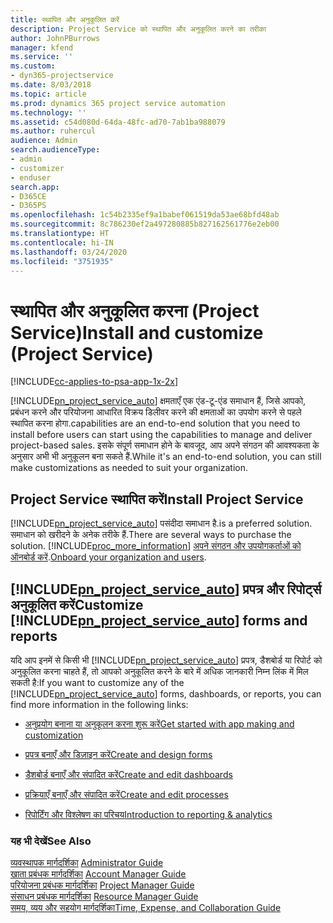 ```yaml
---
title: स्थापित और अनुकूलित करें
description: Project Service को स्थापित और अनुकूलित करने का तरीका
author: JohnPBurrows
manager: kfend
ms.service: ''
ms.custom:
- dyn365-projectservice
ms.date: 8/03/2018
ms.topic: article
ms.prod: dynamics 365 project service automation
ms.technology: ''
ms.assetid: c54d080d-64da-48fc-ad70-7ab1ba988079
ms.author: ruhercul
audience: Admin
search.audienceType:
- admin
- customizer
- enduser
search.app:
- D365CE
- D365PS
ms.openlocfilehash: 1c54b2335ef9a1babef061519da53ae68bfd48ab
ms.sourcegitcommit: 8c786230ef2a497280885b827162561776e2eb00
ms.translationtype: HT
ms.contentlocale: hi-IN
ms.lasthandoff: 03/24/2020
ms.locfileid: "3751935"
---
```

# <a name="install-and-customize-project-service"></a><span data-ttu-id="6c122-103">स्थापित और अनुकूलित करना (Project Service)</span><span class="sxs-lookup"><span data-stu-id="6c122-103">Install and customize (Project Service)</span></span>

[!INCLUDE[cc-applies-to-psa-app-1x-2x](../includes/cc-applies-to-psa-app-1x-2x.md)]

[!INCLUDE[pn_project_service_auto](../includes/pn-project-service-auto.md)] <span data-ttu-id="6c122-104">क्षमताएँ एक एंड-टू-एंड समाधान हैं, जिसे आपको, प्रबंधन करने और परियोजना आधारित विक्रय डिलीवर करने की क्षमताओं का उपयोग करने से पहले स्‍थापित करना होगा.</span><span class="sxs-lookup"><span data-stu-id="6c122-104">capabilities are an end-to-end solution that you need to install before users can start using the capabilities to manage and deliver project-based sales.</span></span> <span data-ttu-id="6c122-105">इसके संपूर्ण समाधान होने के बावजूद, आप अपने संगठन की आवश्यकता के अनुसार अभी भी अनुकूलन बना सकते हैं.</span><span class="sxs-lookup"><span data-stu-id="6c122-105">While it's an end-to-end solution, you can still make customizations as needed to suit your organization.</span></span>  
<!-- TODO: I expect to find the information on how to get and install this here. Please find that and add it here. Same for Project Service.--> 
  
## <a name="install-project-service"></a><span data-ttu-id="6c122-106">Project Service स्थापित करें</span><span class="sxs-lookup"><span data-stu-id="6c122-106">Install Project Service</span></span>  
 [!INCLUDE[pn_project_service_auto](../includes/pn-project-service-auto.md)] <span data-ttu-id="6c122-107">पसंदीदा समाधान है.</span><span class="sxs-lookup"><span data-stu-id="6c122-107">is a preferred solution.</span></span> <span data-ttu-id="6c122-108">समाधान को खरीदने के अनेक तरीके हैं.</span><span class="sxs-lookup"><span data-stu-id="6c122-108">There are several ways to purchase the solution.</span></span> [!INCLUDE[proc_more_information](../includes/proc-more-information.md)] <span data-ttu-id="6c122-109">[अपने संगठन और उपयोगकर्ताओं को ऑनबोर्ड करें](../admin/onboard-your-organization-and-users-to-dynamics-365-online.md).</span><span class="sxs-lookup"><span data-stu-id="6c122-109">[Onboard your organization and users](../admin/onboard-your-organization-and-users-to-dynamics-365-online.md).</span></span>  
  
## <a name="customize-pn_project_service_auto-forms-and-reports"></a><span data-ttu-id="6c122-110">[!INCLUDE[pn_project_service_auto](../includes/pn-project-service-auto.md)] प्रपत्र और रिपोर्ट्स अनुकूलित करें</span><span class="sxs-lookup"><span data-stu-id="6c122-110">Customize [!INCLUDE[pn_project_service_auto](../includes/pn-project-service-auto.md)] forms and reports</span></span>  
 <span data-ttu-id="6c122-111">यदि आप इनमें से किसी भी [!INCLUDE[pn_project_service_auto](../includes/pn-project-service-auto.md)] प्रपत्र, डैशबोर्ड या रिपोर्ट को अनुकूलित करना चाहते हैं, तो आपको अनुकूलित करने के बारे में अधिक जानकारी निम्न लिंक में मिल सकती है:</span><span class="sxs-lookup"><span data-stu-id="6c122-111">If you want to customize any of the [!INCLUDE[pn_project_service_auto](../includes/pn-project-service-auto.md)] forms, dashboards, or reports, you can find more information in the following links:</span></span>  
  
- [<span data-ttu-id="6c122-112">अनुप्रयोग बनाना या अनुकूलन करना शुरू करें</span><span class="sxs-lookup"><span data-stu-id="6c122-112">Get started with app making and customization</span></span>](../customize/getting-started-customization.md)  
  
- [<span data-ttu-id="6c122-113">प्रपत्र बनाएँ और डिज़ाइन करें</span><span class="sxs-lookup"><span data-stu-id="6c122-113">Create and design forms</span></span>](../customize/create-design-forms.md)  
  
- [<span data-ttu-id="6c122-114">डैशबोर्ड बनाएँ और संपादित करें</span><span class="sxs-lookup"><span data-stu-id="6c122-114">Create and edit dashboards</span></span>](../customize/create-edit-dashboards.md)  
  
- [<span data-ttu-id="6c122-115">प्रक्रियाएँ बनाएँ और संपादित करें</span><span class="sxs-lookup"><span data-stu-id="6c122-115">Create and edit processes</span></span>](../customize/guide-staff-through-common-tasks-processes.md)  
  
- [<span data-ttu-id="6c122-116">रिपोर्टिंग और विश्लेषण का परिचय</span><span class="sxs-lookup"><span data-stu-id="6c122-116">Introduction to reporting & analytics</span></span>](../analytics/reporting-analytics-with-dynamics-365.md)  
  
### <a name="see-also"></a><span data-ttu-id="6c122-117">यह भी देखें</span><span class="sxs-lookup"><span data-stu-id="6c122-117">See Also</span></span>  
 <span data-ttu-id="6c122-118">[व्यवस्थापक मार्गदर्शिका](../project-service/admin-guide.md) </span><span class="sxs-lookup"><span data-stu-id="6c122-118">[Administrator Guide](../project-service/admin-guide.md) </span></span>  
 <span data-ttu-id="6c122-119">[खाता प्रबंधक मार्गदर्शिका](../project-service/account-manager-guide.md) </span><span class="sxs-lookup"><span data-stu-id="6c122-119">[Account Manager Guide](../project-service/account-manager-guide.md) </span></span>  
 <span data-ttu-id="6c122-120">[परियोजना प्रबंधक मार्गदर्शिका](../project-service/project-manager-guide.md) </span><span class="sxs-lookup"><span data-stu-id="6c122-120">[Project Manager Guide](../project-service/project-manager-guide.md) </span></span>  
 <span data-ttu-id="6c122-121">[संसाधन प्रबंधक मार्गदर्शिका](../project-service/resource-manager-guide.md) </span><span class="sxs-lookup"><span data-stu-id="6c122-121">[Resource Manager Guide](../project-service/resource-manager-guide.md) </span></span>  
 [<span data-ttu-id="6c122-122">समय, व्यय और सहयोग मार्गदर्शिका</span><span class="sxs-lookup"><span data-stu-id="6c122-122">Time, Expense, and Collaboration Guide</span></span>](../project-service/time-expense-collaboration-guide.md)
